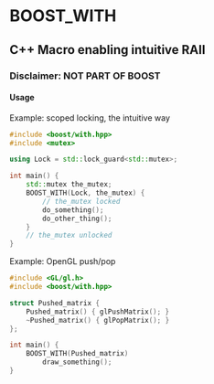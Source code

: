 # BOOST_WITH

## C++ Macro enabling intuitive RAII

### Disclaimer: NOT PART OF BOOST

#### Usage
Example: scoped locking, the intuitive way
``` cpp
#include <boost/with.hpp>
#include <mutex>

using Lock = std::lock_guard<std::mutex>;

int main() {
    std::mutex the_mutex;
    BOOST_WITH(Lock, the_mutex) {
        // the_mutex locked
        do_something();
        do_other_thing();
    }
    // the_mutex unlocked
}
```
Example: OpenGL push/pop
``` cpp
#include <GL/gl.h>
#include <boost/with.hpp>

struct Pushed_matrix {
    Pushed_matrix() { glPushMatrix(); }
    ~Pushed_matrix() { glPopMatrix(); }
};

int main() {
    BOOST_WITH(Pushed_matrix)
        draw_something();
}
```
